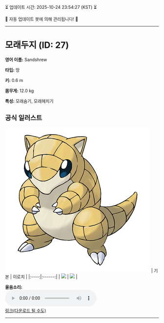 
⏳ 업데이트 시간: 2025-10-24 23:54:27 (KST) ⏳

🤖 자동 업데이트 봇에 의해 관리됩니다! 🤖

---

# 모래두지 (ID: 27)
**영어 이름:** Sandshrew

**타입:** 땅

**키:** 0.6 m

**몸무게:** 12.0 kg

**특성:** 모래숨기, 모래헤치기

## 공식 일러스트
![](https://raw.githubusercontent.com/PokeAPI/sprites/master/sprites/pokemon/other/official-artwork/27.png)
| 기본 | 이로치 |
|:----:|:------:|
| <img src="http://play.pokemonshowdown.com/sprites/ani/sandshrew.gif" width="200"> | <img src="http://play.pokemonshowdown.com/sprites/ani-shiny/sandshrew.gif" width="200"> |

**울음소리:**<br><audio controls src="https://raw.githubusercontent.com/PokeAPI/cries/main/cries/pokemon/latest/27.ogg"></audio><br> [링크(다운로드 될 수도)](https://raw.githubusercontent.com/PokeAPI/cries/main/cries/pokemon/latest/27.ogg)


---
